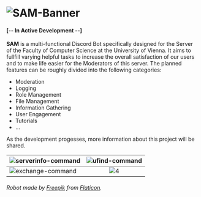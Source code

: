 # ![SAM-Banner](https://user-images.githubusercontent.com/49726903/90317288-95046300-df28-11ea-97b9-c2d32a0b8fb1.png)

#### [-- In Active Development --]

**SAM** is a multi-functional Discord Bot specifically designed for the Server of the Faculty of Computer Science at the University of Vienna. It aims to fullfill varying helpful tasks to increase the overall satisfaction of our users and to make life easier for the Moderators of this server. The planned features can be roughly divided into the following categories:
- Moderation
- Logging
- Role Management
- File Management
- Information Gathering
- User Engagement
- Tutorials
- ...

As the development progesses, more information about this project will be shared.

| ![serverinfo-command](https://user-images.githubusercontent.com/49726903/90332893-11e31b80-dfc1-11ea-8ca9-fc244f79ba07.gif) | ![ufind-command](https://user-images.githubusercontent.com/49726903/90322332-4e782e00-df53-11ea-9947-c39831568656.gif) |
|---------------------------------------------------------------------------------------|:-------------------------------------------------------------------------------------:|
| ![exchange-command](https://user-images.githubusercontent.com/49726903/93120394-98c00c80-f6c3-11ea-9714-6da7dc6d5b73.gif) | ![4](https://www.cowgirlcontractcleaning.com/wp-content/uploads/sites/360/2018/05/placeholder-img.jpg) |

###### Robot made by [Freepik](http://www.freepik.com/) from [Flaticon](https://www.flaticon.com/).
